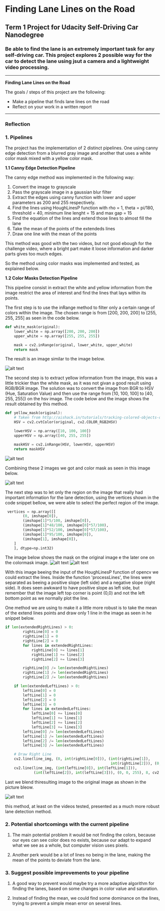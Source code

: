 # **Finding Lane Lines on the Road** 

## Term 1 Project for Udacity Self-Driving Car Nanodegree

### Be able to find the lane is an extremely important task for any self-driving car. This project explores 2 possible way for the car to detect the lane using jsut a camera and a lightweight video processing.

---

**Finding Lane Lines on the Road**

The goals / steps of this project are the following:
* Make a pipeline that finds lane lines on the road
* Reflect on your work in a written report


[//]: # (Image References)

[imageGray]: ./examples/grayscale.jpg "Grayscale"
[imageGrayBlur]: ./examples/grayscale.jpg "Grayscale"
[imageCanny]: ./examples/grayscale.jpg "Grayscale"
[imageRegionCanny]: ./test_images_output/region5.png "Grayscale"
[imageLinesCanny]: ./examples/grayscale.jpg "Grayscale"
[imageFinalCanny]: ./examples/grayscale.jpg "Grayscale"
[imageWhiteMask]: ./test_images_output/white5.png "Grayscale"
[imageYellowMask]: ./test_images_output/yellowHSV5.png  "Yellow HSV Mask"
[imageColorMask]: ./test_images_output/mixed5.png "Grayscale"
[imageLinesColorMask]: ./test_images_output/mixed5.png "Grayscale"
[imageRegionColorMask]: ./test_images_output/region5.png "Grayscale"
[imageRegion]: ./test_images_output/regionFull5.png "Grayscale"
[imageFinalColorMask]: ./test_images_output/final5.png "Grayscale"

---

### Reflection

### 1. Pipelines

The project has the implementation of 2 distinct pipelines. One using canny edge detection from a blurred gray image and another that uses a white color mask mixed with a yellow color mask. 

**1.1 Canny Edge Detection Pipeline**

The canny edge method was implemented in the following way:
1. Convert the image to grayscale
2. Pass the grayscale image in a gaussian blur filter
3. Extract the edges using canny function with lower and upper parameters as 200 and 255 respectively.
4. Find the lines using HoughLinesP function with rho = 1, theta = pi/180, threshold = 40, minimum line lenght = 15 and max gap = 15
5. Find the equation of the lines and extend those lines to almost fill the lane
6. Take the mean of the points of the extendeds lines
7. Draw one line with the mean of the points

This method was good with the two videos, but not good ebough for the challenge video, where a bright part make it loose information and darker parts gives too much edges. 

So the method using color masks was implemented and tested, as explained below.

**1.2 Color Masks Detection Pipeline**

This pipeline consist in extract the white and yellow information from the image restrict the area of interest and find the lines that lays within its points.

The first step is to use the inRange method to filter only a certain range of colors within the image. The chosen range is from  [200, 200, 200] to [255, 255, 255] as seen in the code below.

```python
def white_mask(original):
    lower_white = np.array([200, 200, 200])
    upper_white = np.array([255, 255, 255])

    mask = cv2.inRange(original, lower_white, upper_white)
    return mask
```
The result is an image similar to the image below.

![alt text][imageWhiteMask]

The second step is to extract yellow information from the image, this was a little trickier than the white mask, as it was not givan a good result using RGB/BGR image. The solution was to convert the image from BGR to HSV (Hue, Saturation Value) and then use the range from [10, 100, 100] to [40, 255, 255]) on the hsv image. The code below and the image shows the result obtained by this method.

```python
def yellow_mask(original):
    # Taken from http://aishack.in/tutorials/tracking-colored-objects-opencv/
    HSV = cv2.cvtColor(original, cv2.COLOR_RGB2HSV)

    lowerHSV = np.array([10, 100, 100])
    upperHSV = np.array([40, 255, 255])

    maskHSV = cv2.inRange(HSV, lowerHSV, upperHSV)
    return maskHSV
```
![alt text][imageYellowMask]

Combining these 2 images we got and color mask as seen in this image below.

![alt text][imageColorMask]

The next step was to let only the region on the image that really had important information for the lane detection, using the vertices shown in the code snippet bellow, we were able to select the perfect region of the image.
```python
 vertices = np.array([[
        (0, imshape[0]),
        (imshape[1]*5/100, imshape[0]),
        (imshape[1]*48/100, imshape[0]*57/100),
        (imshape[1]*52/100, imshape[0]*57/100),
        (imshape[1]*95/100, imshape[0]),
        (imshape[1], imshape[0]),
    ]
    ], dtype=np.int32)
```
The image below shows the mask on the original image e the later one on the colormask image.
![alt text][imageRegion]
![alt text][imageRegionColorMask]

With this image beeing the input of the HoughLinesP function of opencv we could extract the lines. Inside the function 'processLines', the lines were separated as beeing a positive slope (left side) and a negative slope (right side). It does seen awkward to have positive slope as left side, but remember that the image left top corner is point (0,0) and not the left bottom point as we normally plot the line. 

One method we are using to make it a little more robust is to take the mean of the extend lines points and draw only 1 line in the image as seen in he snippet below. 


```python
if len(extendedRightLines) > 0:
        rightLine[0] = 0
        rightLine[1] = 0
        rightLine[2] = 0
        for lines in extendedRightLines:
            rightLine[0] += lines[1]
            rightLine[1] += lines[2]
            rightLine[2] += lines[3]

        rightLine[0] /= len(extendedRightLines)
        rightLine[1] /= len(extendedRightLines)
        rightLine[2] /= len(extendedRightLines)

    if len(extendedLeftLines) > 0:
        leftLine[0] = 0
        leftLine[1] = 0
        leftLine[2] = 0
        leftLine[3] = 0
        for lines in extendedLeftLines:
            leftLine[0] += lines[0]
            leftLine[1] += lines[1]
            leftLine[2] += lines[2]
            leftLine[3] += lines[3]
        leftLine[0] /= len(extendedLeftLines)
        leftLine[1] /= len(extendedLeftLines)
        leftLine[2] /= len(extendedLeftLines)
        leftLine[3] /= len(extendedLeftLines)

    # Draw Right Line
    cv2.line(line_img, (0, int(rightLine[0])), (int(rightLine[1]),
                                                int(rightLine[2])), (0, 0, 255), 8, cv2.LINE_AA)
    cv2.line(line_img, (int(leftLine[0]), int(leftLine[1])),
             (int(leftLine[2]), int(leftLine[3])), (0, 0, 255), 8, cv2.LINE_AA)
```

Last we blend thiresulting image to the original image as shown in the picture bleow.

![alt text][imageFinalColorMask]

this method, at least on the videos tested, presented as a much more robust lane detection method.

### 2. Potential shortcomings with the current pipeline

1. The main potential problem it would be not finding the colors, because our eyes can see color does no exists, because our adapt to expand what we see as a whole, but computer vision uses pixels. 

2. Another perk would be a lot of lines no being in the lane, making the mean of the points to deviate from the lane.

### 3. Suggest possible improvements to your pipeline

1. A good way to prevent would maybe try a more adaptive algorithm for finding the lanes, based on some changes in color value and saturation. 

2. Instead of finding the mean, we could find some dominance on the lines, trying to prevent a simple mean error on several lines.
